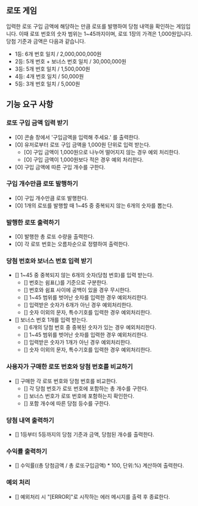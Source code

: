 ## 로또 게임

입력한 로또 구입 금액에 해당하는 만큼 로또를 발행하여 당첨 내역을 확인하는 게임입니다.
이때 로또 번호의 숫자 범위는 1~45까지이며, 로또 1장의 가격은 1,000원입니다.
당첨 기준과 금액은 다음과 같습니다.

- 1등: 6개 번호 일치 / 2,000,000,000원
- 2등: 5개 번호 + 보너스 번호 일치 / 30,000,000원
- 3등: 5개 번호 일치 / 1,500,000원
- 4등: 4개 번호 일치 / 50,000원
- 5등: 3개 번호 일치 / 5,000원

## 기능 요구 사항

### 로또 구입 금액 입력 받기

- [O] 콘솔 창에서 '구입금액을 입력해 주세요.' 를 출력한다.
- [O] 유저로부터 로또 구입 금액을 1,000원 단위로 입력 받는다.
  - [O] 구입 금액이 1,000원으로 나누어 떨어지지 않는 경우 예외 처리한다.
  - [O] 구입 금액이 1,000원보다 적은 경우 예외 처리한다.
- [O] 구입 금액에 따른 구입 개수를 구한다.

### 구입 개수만큼 로또 발행하기

- [O] 구입 개수만큼 로또 발행한다.
- [O] 1개의 로또를 발행할 때 1~45 중 중복되지 않는 6개의 숫자를 뽑는다.

### 발행한 로또 출력하기

- [O] 발행한 총 로또 수량을 출력한다.
- [O] 각 로또 번호는 오름차순으로 정렬하여 출력한다.

### 당첨 번호와 보너스 번호 입력 받기

- [] 1~45 중 중복되지 않는 6개의 숫자(당첨 번호)를 입력 받는다.
  - [] 번호는 쉼표(,)를 기준으로 구분한다.
  - [] 번호와 쉼표 사이에 공백이 있을 경우 무시한다.
  - [] 1~45 범위를 벗어난 숫자를 입력한 경우 예외처리한다.
  - [] 입력받은 숫자가 6개가 아닌 경우 예외처리한다.
  - [] 숫자 이외의 문자, 특수기호를 입력한 경우 예외처리한다.
- [] 보너스 번호 1개를 입력 받는다.
  - [] 6개의 당첨 번호 중 중복된 숫자가 있는 경우 예외처리한다.
  - [] 1~45 범위를 벗어난 숫자를 입력한 경우 예외처리한다.
  - [] 입력받은 숫자가 1개가 아닌 경우 예외처리한다.
  - [] 숫자 이외의 문자, 특수기호를 입력한 경우 예외처리한다.

### 사용자가 구매한 로또 번호와 당첨 번호를 비교하기

- [] 구매한 각 로또 번호와 당첨 번호를 비교한다.
  - [] 각 당첨 번호가 로또 번호에 포함하는 총 개수를 구한다.
  - [] 보너스 번호가 로또 번호에 포함하는지 확인한다.
  - [] 포함 개수에 따른 당첨 등수를 구한다.

### 당첨 내역 출력하기

- [] 1등부터 5등까지의 당첨 기준과 금액, 당첨된 개수를 출력한다.

### 수익률 출력하기

- [] 수익률((총 당첨금액 / 총 로또구입금액) \* 100, 단위:%) 계산하여 출력한다.

### 예외 처리

- [] 예외처리 시 "[ERROR]"로 시작하는 에러 메시지를 출력 후 종료한다.
